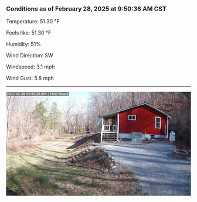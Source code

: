 ### Conditions as of February 28, 2025 at 9:50:36 AM CST 

Temperature: 51.30 &deg;F

Feels like: 51.30 &deg;F

Humidity: 51%

Wind Direction: SW

Windspeed: 3.1 mph

Wind Gust: 5.8 mph

---

<img src="./images/latest.jpeg"/>

